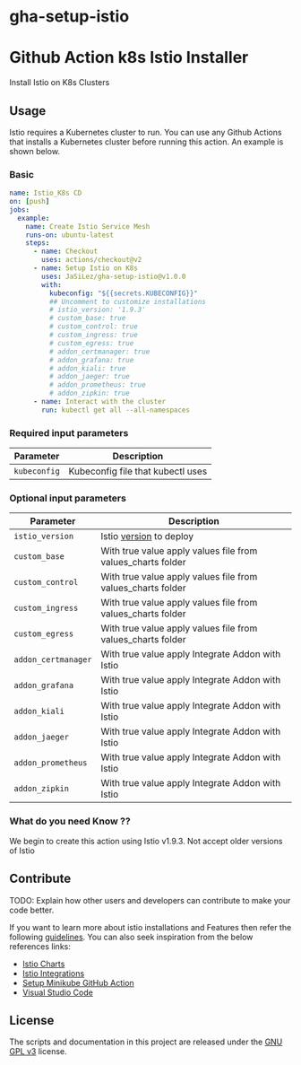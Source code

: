 # gha-setup-istio
Github Action k8s Istio Installer
=========================

Install Istio on K8s Clusters

## Usage

Istio requires a Kubernetes cluster to run. You can use any Github Actions that installs a Kubernetes cluster before running this action. An example is shown below.

### Basic

```yaml
name: Istio_K8s CD
on: [push]
jobs:
  example:
    name: Create Istio Service Mesh
    runs-on: ubuntu-latest
    steps:
      - name: Checkout
        uses: actions/checkout@v2
      - name: Setup Istio on K8s
        uses: JaSiLez/gha-setup-istio@v1.0.0
        with:
          kubeconfig: "${{secrets.KUBECONFIG}}"
          ## Uncomment to customize installations
          # istio_version: '1.9.3'
          # custom_base: true
          # custom_control: true
          # custom_ingress: true
          # custom_egress: true
          # addon_certmanager: true
          # addon_grafana: true
          # addon_kiali: true
          # addon_jaeger: true
          # addon_prometheus: true
          # addon_zipkin: true
      - name: Interact with the cluster
        run: kubectl get all --all-namespaces
```

### Required input parameters

| Parameter | Description |
| --------- | ----------- |
| `kubeconfig` | Kubeconfig file that kubectl uses |

### Optional input parameters

| Parameter | Description |
| --------- | ----------- |
| `istio_version` | Istio [version](https://github.com/istio/istio/releases) to deploy |
| `custom_base` | With true value apply values file from values_charts folder |
| `custom_control` | With true value apply values file from values_charts folder |
| `custom_ingress` | With true value apply values file from values_charts folder |
| `custom_egress` | With true value apply values file from values_charts folder |
| `addon_certmanager` | With true value apply Integrate Addon with Istio |
| `addon_grafana` | With true value apply Integrate Addon with Istio |
| `addon_kiali` | With true value apply Integrate Addon with Istio |
| `addon_jaeger` | With true value apply Integrate Addon with Istio |
| `addon_prometheus` | With true value apply Integrate Addon with Istio |
| `addon_zipkin` | With true value apply Integrate Addon with Istio |


### What do you need Know ??

We begin to create this action using Istio v1.9.3. Not accept older versions of Istio 


## Contribute
TODO: Explain how other users and developers can contribute to make your code better. 

If you want to learn more about istio installations and Features then refer the following [guidelines](https://istio.io/latest/docs/).
You can also seek inspiration from the below references links:
- [Istio Charts](https://github.com/istio/istio/tree/master/manifests/charts)
- [Istio Integrations](https://istio.io/latest/docs/ops/integrations/)
- [Setup Minikube GitHub Action](https://github.com/manusa/actions-setup-minikube) 
- [Visual Studio Code](https://github.com/Microsoft/vscode)

## License

The scripts and documentation in this project are released under the [GNU GPL v3](./LICENSE) license.